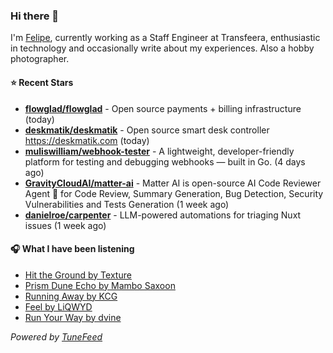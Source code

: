 ### Hi there 👋

I'm [Felipe](https://felipevm.com), currently working as a Staff Engineer at Transfeera, enthusiastic in technology and occasionally write about my experiences. Also a hobby photographer.

#### ⭐ Recent Stars
- **[flowglad/flowglad](https://github.com/flowglad/flowglad)** - Open source payments &#43; billing infrastructure (today)
- **[deskmatik/deskmatik](https://github.com/deskmatik/deskmatik)** - Open source smart desk controller https://deskmatik.com (today)
- **[muliswilliam/webhook-tester](https://github.com/muliswilliam/webhook-tester)** - A lightweight, developer-friendly platform for testing and debugging webhooks — built in Go. (4 days ago)
- **[GravityCloudAI/matter-ai](https://github.com/GravityCloudAI/matter-ai)** - Matter AI is open-source AI Code Reviewer Agent 🤖 for Code Review, Summary Generation, Bug Detection, Security Vulnerabilities and Tests Generation (1 week ago)
- **[danielroe/carpenter](https://github.com/danielroe/carpenter)** - LLM-powered automations for triaging Nuxt issues (1 week ago)

#### 🎧 What I have been listening
- [Hit the Ground by Texture](https://open.spotify.com/track/7wAuksvJErTLz0OHTDJPIa)
- [Prism Dune Echo by Mambo Saxoon](https://open.spotify.com/track/19cAczT3bvX8cTed7qikzN)
- [Running Away by KCG](https://open.spotify.com/track/2gsoiWmzFDP3OHLv4WqRcc)
- [Feel by LiQWYD](https://open.spotify.com/track/3eGoj8kV3KxKOiZTmTenGs)
- [Run Your Way by dvine](https://open.spotify.com/track/01b7rCcTIzDjhLETOucmJb)

_Powered by [TuneFeed](https://tunefeed.app?ref=github.com)_
